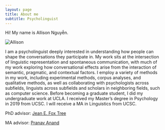 ```yaml
---
layout: page
title: About me
subtitle: Psycholinguist
---
```


Hi! My name is Allison Nguyễn. 


![Allison](assets/img/20230522-Allison-Nguyen-NEG-078.jpg)


I am a psycholinguist deeply interested in understanding how people can shape the conversations they participate in. My work sits at the intersection of linguistic representation and spontaneous communication, with much of my work exploring how conversational effects arise from the interaction of semantic, pragmatic, and contextual factors. I employ a variety of methods in my work, including experimental methods, corpus analyses, and qualitative methods, as well as collaborating with psychologists across subfields, linguists across subfields and scholars in neighboring fields, such as computer science. Before becoming a graduate student, I did my undergraduate work at UCLA. I received my Master’s degree in Psychology in 2019 from UCSC. I will receive a MA in Linguistics from UCSC.

PhD advisor: [Jean E. Fox Tree](https://foxtree.sites.ucsc.edu/jean-e-fox-tree/)

MA advisor: [Pranav Anand](https://people.ucsc.edu/~panand/)

